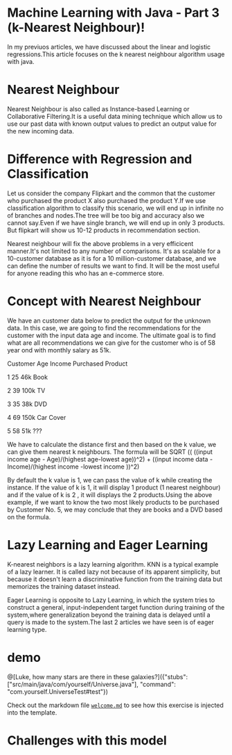 # Machine Learning with Java - Part 3 (k-Nearest Neighbour)!

In my previuos articles, we have discussed about the linear and logistic regressions.This article focuses on the k nearest neighbour algorithm usage with java.

# Nearest Neighbour

Nearest Neighbour is also called as Instance-based Learning or Collaborative Filtering.It is a useful data mining technique which allow us to use our past data with known output values to predict an output value for the new incoming data. 

# Difference with Regression and Classification

Let us consider the company Flipkart and the common that the customer who purchased the product X also purchased the product Y.If we use classification algorithm to classify this scenario, we will end up in infinite no of branches and nodes.The tree will be too big and accuracy also we cannot say.Even if we have single branch, we will end up in only 3 products. But flipkart will show us 10-12 products in recommendation section.

Nearest neighbour will fix the above problems in a very efficicent manner.It's not limited to any number of comparisons. It's as scalable for a 10-customer database as it is for a 10 million-customer database, and we can define the number of results we want to find. It will be the most useful for anyone reading this who has an e-commerce store.

# Concept with Nearest Neighbour

We have an customer data below to predict the output for the unknown data. In this case, we are going to find the recommendations for the customer with the input data age and income. The ultimate goal is to find what are all recommendations we can give for the customer who is of 58 year ond with monthly salary as 51k.

Customer       Age      Income     Purchased Product

1               25        46k           Book

2               39        100k          TV

3               35        38k           DVD

4               69        150k          Car Cover

5               58         51k             ???



We have to calculate the distance first and then based on the k value, we can give them nearest k neighbours.
The formula will be SQRT (( ((input income age - Age)/(highest age-lowest age))^2) + ((input income data - Income)/(highest income -lowest income ))^2)

By default the k value is 1, we can pass the value of k while creating the instance. If the value of k is 1, it will display 1 product (1 nearest neighbour) and if the value of k is 2 , it will displays the 2 products.Using the above example, if we want to know the two most likely products to be purchased by Customer No. 5, we may conclude that they are books and a DVD based on the formula.

# Lazy Learning and Eager Learning

K-nearest neighbors is a lazy learning algorithm. KNN is a typical example of a lazy learner. It is called lazy not because of its apparent simplicity, but because it doesn't learn a discriminative function from the training data but memorizes the training dataset instead.

Eager Learning is opposite to Lazy Learning, in which the system tries to construct a general, input-independent target function during training of the system,where generalization beyond the training data is delayed until a query is made to the system.The last 2 articles we have seen is of eager learning type.



# demo

@[Luke, how many stars are there in these galaxies?]({"stubs": ["src/main/java/com/yourself/Universe.java"], "command": "com.yourself.UniverseTest#test"})

Check out the markdown file [`welcome.md`](https://github.com/TechDotIO/java-template/blob/master/markdowns/welcome.md) to see how this exercise is injected into the template.

# Challenges with this model 

